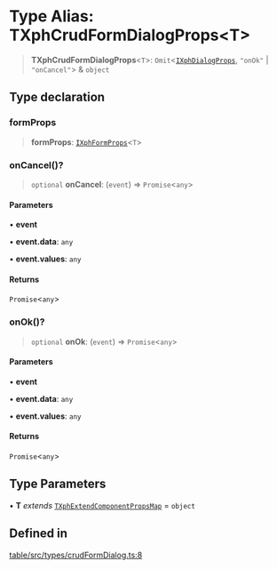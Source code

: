 # Type Alias: TXphCrudFormDialogProps\<T\>

> **TXphCrudFormDialogProps**\<`T`\>: `Omit`\<[`IXphDialogProps`](../interfaces/IXphDialogProps.md), `"onOk"` \| `"onCancel"`\> & `object`

## Type declaration

### formProps

> **formProps**: [`IXphFormProps`](../interfaces/IXphFormProps.md)\<`T`\>

### onCancel()?

> `optional` **onCancel**: (`event`) => `Promise`\<`any`\>

#### Parameters

• **event**

• **event.data**: `any`

• **event.values**: `any`

#### Returns

`Promise`\<`any`\>

### onOk()?

> `optional` **onOk**: (`event`) => `Promise`\<`any`\>

#### Parameters

• **event**

• **event.data**: `any`

• **event.values**: `any`

#### Returns

`Promise`\<`any`\>

## Type Parameters

• **T** *extends* [`TXphExtendComponentPropsMap`](TXphExtendComponentPropsMap.md) = `object`

## Defined in

[table/src/types/crudFormDialog.ts:8](https://github.com/XiaoPiHong/xph-crud/blob/7515b2133578ebc5c9e01d24589011620605cd71/packages/table/src/types/crudFormDialog.ts#L8)
